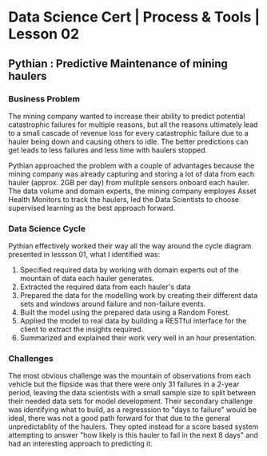 # Data Science Cert | Process & Tools | Lesson 02

## Pythian : Predictive Maintenance of mining haulers

### Business Problem

The mining company wanted to increase their ability to predict potential catastrophic failures for multiple reasons, but all the reasons ultimately lead to a small cascade of revenue loss for every catastrophic failure due to a hauler being down and causing others to idle. The better predictions can get leads to less failures and less time with haulers stopped.

Pythian approached the problem with a couple of advantages because the mining company was already capturing and storing a lot of data from each hauler (approx. 2GB per day) from mulitple sensors onboard each hauler. The data volume and domain experts, the mining company employes Asset Health Monitors to track the haulers, led the Data Scientists to choose supervised learning as the best approach forward.

### Data Science Cycle

Pythian effectively worked their way all the way around the cycle diagram presented in lessson 01, what I identified was:

1. Specified required data by working with domain experts out of the mountain of data each hauler generates.
2. Extracted the required data from each hauler's data
3. Prepared the data for the modelling work by creating their different data sets and windows around failure and non-failure events.
4. Built the model using the prepared data using a Random Forest.
5. Applied the model to real data by building a RESTful interface for the client to extract the insights required.
6. Summarized and explained their work very well in an hour presentation.

### Challenges

The most obvious challenge was the mountain of observations from each vehicle but the flipside was that there were only 31 failures in a 2-year period, leaving the data scientists with a small sample size to split between their needed data sets for model development. Their secondary challenge was identifying what to build, as a regresssion to "days to failure" would be ideal, there was not a good path forward for that due to the general unpredictablity of the haulers. They opted instead for a score based system attempting to answer "how likely is this hauler to fail in the next 8 days" and had an interesting approach to predicting it.